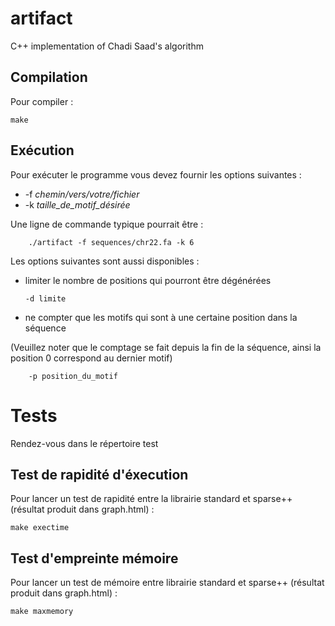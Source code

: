
# artifact

C++ implementation of Chadi Saad's algorithm

## Compilation

Pour compiler :

    make

## Exécution

Pour exécuter le programme vous devez fournir les options suivantes :

  * -f *chemin/vers/votre/fichier*
  * -k *taille\_de\_motif\_désirée*

  Une ligne de commande typique pourrait être :

        ./artifact -f sequences/chr22.fa -k 6

Les options suivantes sont aussi disponibles :

  * limiter le nombre de positions qui pourront être dégénérées

        -d limite

  * ne compter que les motifs qui sont à une certaine position dans la séquence

  (Veuillez noter que le comptage se fait depuis la fin de la séquence, ainsi la position 0 correspond au dernier motif)

        -p position_du_motif


# Tests

Rendez-vous dans le répertoire test

## Test de rapidité d'éxecution

Pour lancer un test de rapidité entre la librairie standard et sparse++ (résultat produit dans graph.html) :

    make exectime

## Test d'empreinte mémoire

Pour lancer un test de mémoire entre librairie standard et sparse++ (résultat produit dans graph.html) :

    make maxmemory
